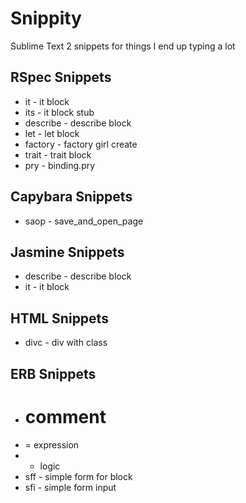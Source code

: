 # Snippity

Sublime Text 2 snippets for things I end up typing a lot

## RSpec Snippets

- it - it block
- its - it block stub
- describe - describe block
- let - let block
- factory - factory girl create
- trait - trait block
- pry - binding.pry

## Capybara Snippets

- saop - save_and_open_page

## Jasmine Snippets

- describe - describe block
- it - it block

## HTML Snippets

- divc - div with class

## ERB Snippets

- # comment
- = expression
- - logic
- sff - simple form for block
- sfi - simple form input
